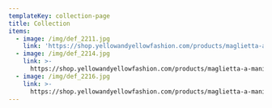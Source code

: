 ```yaml
---
templateKey: collection-page
title: Collection
items:
  - image: /img/def_2211.jpg
    link: 'https://shop.yellowandyellowfashion.com/products/maglietta-a-maniche-corte'
  - image: /img/def_2214.jpg
    link: >-
      https://shop.yellowandyellowfashion.com/products/maglietta-a-maniche-corte-1
  - image: /img/def_2216.jpg
    link: >-
      https://shop.yellowandyellowfashion.com/products/maglietta-a-maniche-corte-2
---
```


